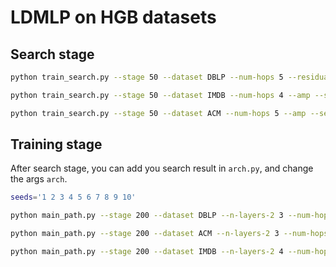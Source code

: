 # LDMLP on HGB datasets

## Search stage

```bash
python train_search.py --stage 50 --dataset DBLP --num-hops 5 --residual --amp --seeds 42 --ns 20 --all_path --gpu 0

python train_search.py --stage 50 --dataset IMDB --num-hops 4 --amp --seeds 42 --ns 20 --all_path --gpu 0

python train_search.py --stage 50 --dataset ACM --num-hops 5 --amp --seeds 1 --ns 20 --all_path --gpu 0
```

## Training stage

After search stage, you can add you search result in `arch.py`, and change the args `arch`.

```bash
seeds='1 2 3 4 5 6 7 8 9 10'

python main_path.py --stage 200 --dataset DBLP --n-layers-2 3 --num-hops 5 --hidden 512 --embed-size 512 --residual --amp --seeds $seeds --arch dblp_hop5_top20 --gpu 0

python main_path.py --stage 200 --dataset ACM --n-layers-2 3 --num-hops 5 --hidden 512 --embed-size 512 --amp --seeds $seeds --arch acm_hop5_top20 --gpu 0

python main_path.py --stage 200 --dataset IMDB --n-layers-2 4 --num-hops 4 --hidden 512 --embed-size 512 --amp --seeds $seeds --arch imdb_hop4_top20 --gpu 0
```

